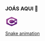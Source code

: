 ### JOÁS AQUI 👋

<img align="center" alt="Joas-Csharp" height="30" width="40" src="https://raw.githubusercontent.com/devicons/devicon/master/icons/csharp/csharp-original.svg">

[Snake animation](https://github.com/joasrs01/joasrs01/blob/output/github-contribution-grid-snake.svg)
